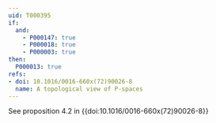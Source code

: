 ```yaml
---
uid: T000395
if:
  and:
    - P000147: true
    - P000018: true
    - P000003: true
then:
  P000013: true
refs:
- doi: 10.1016/0016-660x(72)90026-8
  name: A topological view of P-spaces
---
```


See proposition 4.2 in {{doi:10.1016/0016-660x(72)90026-8}}
